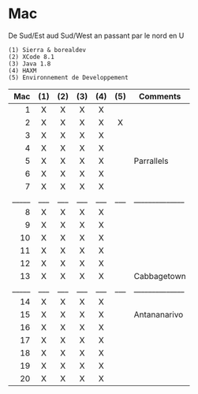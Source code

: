 # Mac

De Sud/Est aud Sud/West an passant par le nord en U

```
(1) Sierra & borealdev
(2) XCode 8.1
(3) Java 1.8
(4) HAXM
(5) Environnement de Developpement 
```

| Mac |(1)|(2)|(3)|(4)|(5)|  Comments    |
|----:|:-:|:-:|:-:|:-:|:-:|--------------|  
|   1 | X | X | X | X |   |              |    
|   2 | X | X | X | X | X |              |    
|   3 | X | X | X | X |   |              |    
|   4 | X | X | X | X |   |              |    
|   5 | X | X | X | X |   | Parrallels   |    
|   6 | X | X | X | X |   |              |    
|   7 | X | X | X | X |   |              |    
|_____|___|___|___|___|___|______________|    
|   8 | X | X | X | X |   |              |    
|   9 | X | X | X | X |   |              |    
|  10 | X | X | X | X |   |              |    
|  11 | X | X | X | X |   |              |    
|  12 | X | X | X | X |   |              |    
|  13 | X | X | X | X |   | Cabbagetown  |    
|_____|___|___|___|___|___|______________|    
|  14 | X | X | X | X |   |              |    
|  15 | X | X | X | X |   | Antananarivo |    
|  16 | X | X | X | X |   |              |    
|  17 | X | X | X | X |   |              |    
|  18 | X | X | X | X |   |              |    
|  19 | X | X | X | X |   |              |    
|  20 | X | X | X | X |   |              |    
